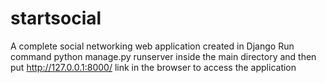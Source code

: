 # startsocial
A complete social networking web application created in Django Run command python manage.py runserver inside the main directory and then put http://127.0.0.1:8000/ link in the browser to access the application
